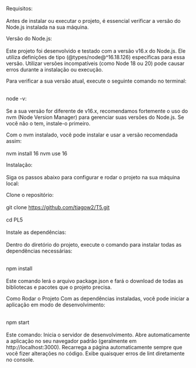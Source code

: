 Requisitos:
<br></br>
Antes de instalar ou executar o projeto, é essencial verificar a versão do Node.js instalada na sua máquina.

Versão do Node.js:
<br></br>
Este projeto foi desenvolvido e testado com a versão v16.x do Node.js. Ele utiliza definições de tipo (@types/node@^16.18.126) específicas para essa versão. Utilizar versões incompatíveis (como Node 18 ou 20) pode causar erros durante a instalação ou execução.

Para verificar a sua versão atual, execute o seguinte comando no terminal:
<br></br>

node -v:
<br></br>
Se a sua versão for diferente de v16.x, recomendamos fortemente o uso do nvm (Node Version Manager) para gerenciar suas versões do Node.js. Se você não o tem, instale-o primeiro.

Com o nvm instalado, você pode instalar e usar a versão recomendada assim:
<br></br>
nvm install 16
nvm use 16

Instalação:
<br></br>
Siga os passos abaixo para configurar e rodar o projeto na sua máquina local:

Clone o repositório:
<br></br>
git clone https://github.com/tiagow2/T5.git
<br></br>
cd PL5
<br></br>
Instale as dependências:
<br></br>
Dentro do diretório do projeto, execute o comando para instalar todas as dependências necessárias:
<br></br>

npm install
<br></br>
Este comando lerá o arquivo package.json e fará o download de todas as bibliotecas e pacotes que o projeto precisa.

Como Rodar o Projeto
Com as dependências instaladas, você pode iniciar a aplicação em modo de desenvolvimento:
<br></br>

npm start
<br></br>
Este comando:
Inicia o servidor de desenvolvimento.
Abre automaticamente a aplicação no seu navegador padrão (geralmente em http://localhost:3000).
Recarrega a página automaticamente sempre que você fizer alterações no código.
Exibe quaisquer erros de lint diretamente no console.
